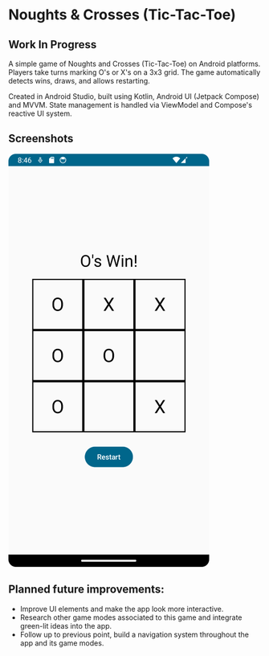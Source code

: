 # Noughts & Crosses (Tic-Tac-Toe)
## Work In Progress

A simple game of Noughts and Crosses (Tic-Tac-Toe) on Android platforms. Players take turns marking O's or X's on a 3x3 grid. The game automatically detects wins, draws, and allows restarting.

Created in Android Studio, built using Kotlin, Android UI (Jetpack Compose) and MVVM. State management is handled via ViewModel and Compose's reactive UI system.

## Screenshots
![alt text](https://github.com/filipo203/NoughtsAndCrosses/blob/main/screenshots/Screenshot_20250501_204614.png)

## Planned future improvements:
- Improve UI elements and make the app look more interactive.
- Research other game modes associated to this game and integrate green-lit ideas into the app.
- Follow up to previous point, build a navigation system throughout the app and its game modes.

